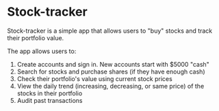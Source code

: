 # Stock-tracker

Stock-tracker is a simple app that allows users to "buy" stocks and track their portfolio value.

The app allows users to:

1) Create accounts and sign in. New accounts start with $5000 "cash"
2) Search for stocks and purchase shares (if they have enough cash)
3) Check their portfolio's value using current stock prices
4) View the daily trend (increasing, decreasing, or same price) of the stocks in their portfolio
5) Audit past transactions

